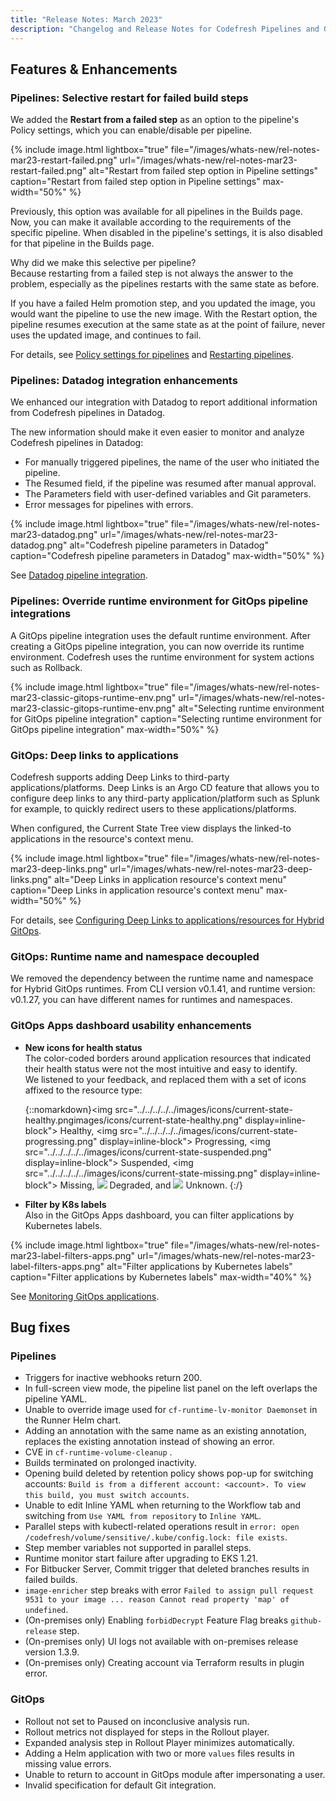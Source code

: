 ```yaml
---
title: "Release Notes: March 2023"
description: "Changelog and Release Notes for Codefresh Pipelines and GitOps"
---
```


## Features & Enhancements

### Pipelines: Selective restart for failed build steps

We added the **Restart from a failed step** as an option to the pipeline's Policy settings, which you can enable/disable per pipeline.

{% include
 image.html
 lightbox="true"
 file="/images/whats-new/rel-notes-mar23-restart-failed.png"
 url="/images/whats-new/rel-notes-mar23-restart-failed.png"
 alt="Restart from failed step option in Pipeline settings"
 caption="Restart from failed step option in Pipeline settings"
 max-width="50%"
%}

Previously, this option was available for all pipelines in the Builds page. Now, you can make it available according to the requirements of the specific pipeline. When disabled in the pipeline's settings, it is also disabled for that pipeline in the Builds page.

Why did we make this selective per pipeline?  
Because restarting from a failed step is not always the answer to the problem, especially as the pipelines restarts with the same state as before.

If you have a failed Helm promotion step, and you updated the image, you would want the pipeline to use the new image. With the Restart option, the pipeline resumes execution at the same state as at the point of failure, never uses the updated image, and continues to fail.  

For details, see [Policy settings for pipelines]({{site.baseurl}}/docs/pipelines/pipelines/#policies) and [Restarting pipelines]({{site.baseurl}}/docs/pipelines/monitoring-pipelines/#restarting-the-pipeline).

### Pipelines: Datadog integration enhancements

We enhanced our integration with Datadog to report additional information from Codefresh pipelines in Datadog.

The new information should make it even easier to monitor and analyze Codefresh pipelines in Datadog:

* For manually triggered pipelines, the name of the user who initiated the pipeline.
* The Resumed field, if the pipeline was resumed after manual approval.
* The Parameters field with user-defined variables and Git parameters.
* Error messages for pipelines with errors.

{% include
 image.html
 lightbox="true"
 file="/images/whats-new/rel-notes-mar23-datadog.png"
 url="/images/whats-new/rel-notes-mar23-datadog.png"
 alt="Codefresh pipeline parameters in Datadog"
 caption="Codefresh pipeline parameters in Datadog"
 max-width="50%"
%}

See [Datadog pipeline integration]({{site.baseurl}}/docs/integrations/datadog/).

### Pipelines: Override runtime environment for GitOps pipeline integrations

A GitOps pipeline integration uses the default runtime environment. After creating a GitOps pipeline integration, you can now override its runtime environment.
Codefresh uses the runtime environment for system actions such as Rollback.

{% include
 image.html
 lightbox="true"
 file="/images/whats-new/rel-notes-mar23-classic-gitops-runtime-env.png"
 url="/images/whats-new/rel-notes-mar23-classic-gitops-runtime-env.png"
 alt="Selecting runtime environment for GitOps pipeline integration"
 caption="Selecting runtime environment for GitOps pipeline integration"
 max-width="50%"
%}

### GitOps: Deep links to applications

Codefresh supports adding Deep Links to third-party applications/platforms. Deep Links is an Argo CD feature that allows you to configure deep links to any third-party application/platform such as Splunk for example, to quickly redirect users to these applications/platforms.

When configured, the Current State Tree view displays the linked-to applications in the resource's context menu.

{% include
 image.html
 lightbox="true"
 file="/images/whats-new/rel-notes-mar23-deep-links.png"
 url="/images/whats-new/rel-notes-mar23-deep-links.png"
 alt="Deep Links in application resource's context menu"
 caption="Deep Links in application resource's context menu"
 max-width="50%"
%}

For details, see [Configuring Deep Links to applications/resources for Hybrid GitOps]({{site.baseurl}}/docs/installation/gitops/monitor-manage-runtimes/#hybrid-gitops-configure-deep-links-to-applications--resources).

### GitOps: Runtime name and namespace decoupled

We removed the dependency between the runtime name and namespace for Hybrid GitOps runtimes.
From CLI version v0.1.41, and runtime version: v0.1.27, you can have different names for runtimes and namespaces.

### GitOps Apps dashboard usability enhancements

* **New icons for health status**  
  The color-coded borders around application resources that indicated their health status were not the most intuitive and easy to identify.  
  We listened to your feedback, and replaced them with a set of icons affixed to the resource type:

  {::nomarkdown}<img src="../../../../../images/icons/current-state-healthy.pngimages/icons/current-state-healthy.png" display=inline-block"> Healthy, <img src="../../../../../images/icons/current-state-progressing.png" display=inline-block"> Progressing, <img src="../../../../../images/icons/current-state-suspended.png" display=inline-block"> Suspended, <img src="../../../../../images/icons/current-state-missing.png" display=inline-block"> Missing, <img src="../../../../images/icons/current-state-degraded.png" display=inline-block/> Degraded, and <img src="../../../../../images/icons/current-state-unknown.png" display=inline-block/> Unknown.
  {:/}

* **Filter by K8s labels**  
  Also in the GitOps Apps dashboard, you can filter applications by Kubernetes labels.  

{% include
 image.html
 lightbox="true"
 file="/images/whats-new/rel-notes-mar23-label-filters-apps.png"
 url="/images/whats-new/rel-notes-mar23-label-filters-apps.png"
 alt="Filter applications by Kubernetes labels"
 caption="Filter applications by Kubernetes labels"
 max-width="40%"
%}

See [Monitoring GitOps applications]({{site.baseurl}}/docs/deployments/gitops/applications-dashboard/).  

## Bug fixes

### Pipelines

* Triggers for inactive webhooks return 200.
* In full-screen view mode, the pipeline list panel on the left overlaps the pipeline YAML.
* Unable to override image used for `cf-runtime-lv-monitor Daemonset` in the Runner Helm chart. 
* Adding an annotation with the same name as an existing annotation, replaces the existing annotation instead of showing an error.
* CVE in `cf-runtime-volume-cleanup` .
* Builds terminated on prolonged inactivity.
* Opening build deleted by retention policy shows pop-up for switching accounts: `Build is from a different account: <account>. To view this build, you must switch accounts`.
* Unable to edit Inline YAML when returning to the Workflow tab and switching from `Use YAML from repository` to `Inline YAML`. 
* Parallel steps with kubectl-related operations result in `error: open /codefresh/volume/sensitive/.kube/config.lock: file exists`.
* Step member variables not supported in parallel steps.
* Runtime monitor start failure after upgrading to EKS 1.21.
* For Bitbucker Server, Commit trigger that deleted branches results in failed builds.
* `image-enricher` step breaks with error `Failed to assign pull request 9531 to your image ... reason Cannot read property 'map' of undefined`.
* (On-premises only) Enabling `forbidDecrypt` Feature Flag breaks `github-release` step.
* (On-premises only) UI logs not available with on-premises release version 1.3.9.
* (On-premises only) Creating account via Terraform results in plugin error.

### GitOps

* Rollout not set to Paused on inconclusive analysis run.
* Rollout metrics not displayed for steps in the Rollout player.
* Expanded analysis step in Rollout Player minimizes automatically.
* Adding a Helm application with two or more `values` files results in missing value errors.
* Unable to return to account in GitOps module after impersonating a user.
* Invalid specification for default Git integration.
